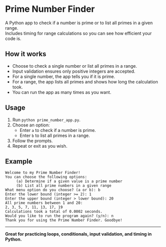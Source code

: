 # Prime Number Finder

A Python app to check if a number is prime or to list all primes in a given range.  
Includes timing for range calculations so you can see how efficient your code is.

## How it works

- Choose to check a single number or list all primes in a range.
- Input validation ensures only positive integers are accepted.
- For a single number, the app tells you if it is prime.
- For a range, the app lists all primes and shows how long the calculation took.
- You can run the app as many times as you want.

## Usage

1. Run `python prime_number_app.py`.
2. Choose an option:
   - Enter `a` to check if a number is prime.
   - Enter `b` to list all primes in a range.
3. Follow the prompts.
4. Repeat or exit as you wish.

## Example

```
Welcome to my Prime Number Finder!
You can choose the following options:
     (a) Determine if a given value is a prime number
     (b) List all prime numbers in a given range
What menu option do you choose? (a or b): b
Enter the lower bound (integer >= 2): 1
Enter the upper bound (integer > lower bound): 20
All prime numbers between 1 and 20:
2, 3, 5, 7, 11, 13, 17, 19
Calculations took a total of 0.0002 seconds.
Would you like to run the program again? (y/n): n
Thank you for using the Prime Number Finder. Goodbye!
```

---

**Great for practicing loops, conditionals, input validation, and timing in Python.**
